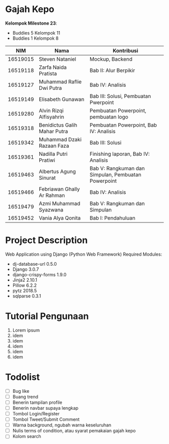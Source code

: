 # Gajah Kepo
**Kelompok Milestone 23**:
- Buddies 5 Kelompok 11
- Buddies 1 Kelompok 8

| NIM      | Nama                         | Kontribusi |
|----------|------------------------------|------------|
| 16519015 | Steven Nataniel              | Mockup, Backend |
| 16519118 | Zarfa Naida Pratista         | Bab II: Alur Berpikir |
| 16519127 | Muhammad Raflie Dwi Putra    | Bab IV: Analisis |
| 16519149 | Elisabeth Gunawan            | Bab III: Solusi, Pembuatan Pwerpoint |
| 16519280 | Alvin Rizqi Alfisyahrin      | Pembuatan Powerpoint, pembuatan logo |
| 16519318 | Benidictus Galih Mahar Putra | Pembuatan Powerpoint, Bab IV: Analisis |
| 16519342 | Muhammad Dzaki Razaan Faza   | Bab III: Solusi |
| 16519361 | Nadilla Putri Pratiwi        | Finishing laporan, Bab IV: Analisis |
| 16519463 | Albertus Agung Sinurat       | Bab V: Rangkuman dan Simpulan, Pembuatan Powerpoint |
| 16519466 | Febriawan Ghally Ar Rahman   | Bab IV: Analisis |
| 16519479 | Azmi Muhammad Syazwana       | Bab V: Rangkuman dan Simpulan |
| 16519452 | Vania Alya Qonita            | Bab I: Pendahuluan |

# Project Description
Web Application using Django (Python Web Framework)
Required Modules:
- dj-database-url 0.5.0
- Django 3.0.7
- django-crispy-forms 1.9.0
- Jinja2 2.10.1
- Pillow 6.2.2
- pytz 2018.5
- sqlparse 0.3.1

# Tutorial Pengunaan
1. Lorem ipsum
2. idem
3. idem
4. idem
5. idem
6. idem

# Todolist
- [ ] Bug like
- [ ] Buang trend
- [ ] Benerin tampilan profile
- [ ] Benerin navbar supaya lengkap
- [ ] Tombol Login/Register
- [ ] Tombol Tweet/Submit Comment
- [ ] Warna background, ngubah warna keseluruhan
- [ ] Nulis terms of condition, atau syarat pemakaian gajah kepo
- [ ] Kolom search
